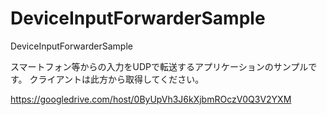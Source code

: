 DeviceInputForwarderSample
==========================

DeviceInputForwarderSample

スマートフォン等からの入力をUDPで転送するアプリケーションのサンプルです。
クライアントは此方から取得してください。

https://googledrive.com/host/0ByUpVh3J6kXjbmROczV0Q3V2YXM
